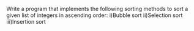 Write a program that implements the following sorting methods to sort a given list of integers in ascending order:
i)Bubble sort
ii)Selection sort 
iii)Insertion sort
